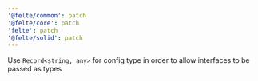```yaml
---
'@felte/common': patch
'@felte/core': patch
'felte': patch
'@felte/solid': patch
---
```


Use `Record<string, any>` for config type in order to allow interfaces to be passed as types

